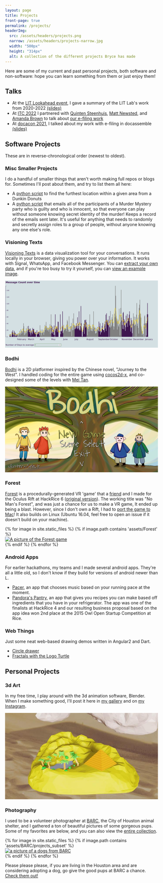 ```yaml
---
layout: page
title: Projects
front-page: true
permalink: /projects/
headerImg:
  src: /assets/headers/projects.png
  narrow: /assets/headers/projects-narrow.jpg
  width: "500px"
  height: "314px"
  alt: A collection of the different projects Bryce has made
---
```


Here are some of my current and past personal projects, both software and non-software: hope you can learn something from them or just enjoy them!

## Talks

* At the [LIT Lookahead event](https://suffolklitlab.org/events/lookahead/), I gave a summary of the LIT Lab's work from 2020-2022 [(slides)](/litlookahead-slides)
* At [ITC 2022](https://www.lsc.gov/events/events/lscs-innovations-technology-conference) I partnered with [Quinten Steenhuis](https://www.nonprofittechy.com/), [Matt Newsted](https://www.illinoislegalaid.org/about/our-people/staff), and [Amanda Brown](https://lagniappelawlab.org/personnel/amanda-brown/) to talk about [our e-filing work](https://www.lsc.gov/2022-innovations-technology-conference-schedule)
* At [docacon 2021](https://docacon.com/), I talked about my work with e-filing in docassemble [(slides)](/docacon-slides)

## Software Projects

These are in reverse-chronological order (newest to oldest).

### Misc Smaller Projects

I do a handful of smaller things that aren't worth making full repos or blogs for. Sometimes I'll post about them, and try to list them all here:

<!-- ([Tweet-thread](https://twitter.com/wowitisbryce/status/1432094270224220172)) -->
* A [python script](https://gist.github.com/BryceStevenWilley/15782cdb064991d383df076cf947dd92) to find the furthest location within a given area from a Dunkin Donuts
* A [python script](https://gist.github.com/BryceStevenWilley/45570af2138b744e8e28ec0fd7421345) that emails all of the participants of a Murder Mystery party who is guilty and who is innocent, so that
  everyone can play without someone knowing secret identity of the murder! Keeps a record of the emails sent later. It's useful for anything that needs to randomly and secretly assign roles to a group
  of people, without anyone knowing any one else's role.

### Visioning Texts

[Visioning Texts][visioning_texts_page] is a data visualization tool for your conversations. It runs locally in your browser, giving you power over your information. It works with Signal, WhatsApp, and Facebook Messenger. You can [extract your own data](/visioning_texts/setup_instructions.html), and if you're too busy to try it yourself, you can [view an example image](/assets/visioning_texts_full.png).

![Visioning Texts Screenshot](/assets/visioning_texts.png)

### Bodhi

[Bodhi][bodhi-repo] is a 2D platformer inspired by the Chinese novel, "Journey to the West". I handled
coding for the entire game using [cocos2d-x](https://github.com/cocos2d/cocos2d-x), and
co-designed some of the levels with [Mei Tan](https://www.linkedin.com/in/meiflwr).

![Bodhi's Main Menu](/assets/bodhi_menu.png)

[//]: # (TODO: add gifs of gameplay.)

### Forest

[Forest][forest-repo] is a procedurally-generated VR 'game' that a [friend](https://github.com/pjh4) and
I made for the Oculus Rift at HackRice 6 ([original version](https://github.com/BryceStevenWilley/oculus-hackrice16)).  The working title was "No Man's Forest",
and was just a chance for us to make a VR game, It ended up being a blast.
However, since I don't own a Rift, I had to [port the game to Mac][forest-repo]! It also builds on Linux (Ubuntu 16.04, feel free to open an issue if it doesn't build on your machine).

<div class="gallery-wrap">
  {% for image in site.static_files %}
    {% if image.path contains 'assets/Forest' %}
        <div class="pictureBox">
            <div class="innerBox">
              <a href="{{ site.baseurl }}{{ image.path }}">
                <img src="{{ site.baseurl }}{{ image.path }}" alt="A picture of the Forest game">
              </a>
            </div>
        </div>
     {% endif %}
  {% endfor %}
</div>

[//]: # (TODO: add gif of admittedly boring gameplay)

### Android Apps

For earlier hackathons, my teams and I made several android apps. They're all a little old,
so I don't know if they build for versions of android newer than L.

* [Pacer][pacer-repo], an app that chooses music based on your running pace at the moment.
* [Pandora's Pantry][pandora-repo], an app that gives you recipes you can make based off
  ingredients that you have in your refrigerator. The app was one of the finalists at HackRice 4
  and our resulting business proposal based on the app idea won 2nd place at the 2015
  Owl Open Startup Competition at Rice.

### Web Things

Just some neat web-based drawing demos written in Angular2 and Dart.

* [Circle drawer](/dart-projects/#/circles)
* [Fractals with the Logo Turtle](/dart-projects/#/logo)

[bodhi-repo]: https://github.com/BryceStevenWilley/JTTW
[visioning_texts_page]: https://BryceWilley.xyz/visioning_texts
[forest-repo]: https://github.com/BryceStevenWilley/forest_game
[pacer-repo]: https://github.com/jemitk/Pacer
[pandora-repo]: https://github.com/BryceStevenWilley/PandorasPantry

## Personal Projects

### 3d Art

In my free time, I play around with the 3d animation software, Blender. When I make something good, I'll post it here in [my gallery](/image-gallery) and on [my Instagram](https://www.instagram.com/newbmakingart/).

![A low-poly scene of a desert](/assets/blender/desert_low_poly.jpg)

### Photography

I used to be a volunteer photographer at [BARC](https://www.houstontx.gov/barc/), the City of Houston animal shelter, and I gathered a ton of beautiful pictures of some gorgeous pups.
Some of my favorites are below, and you can also view the [entire collection](/image-gallery#dog-pictures).

<div class="gallery-wrap">
  {% for image in site.static_files %}
    {% if image.path contains 'assets/BARC/projects_subset' %}
      <div class="pictureBox">
        <div class="innerBox">
          <a href="{{ site.baseurl }}{{ image.path }}">
            <img src="{{ site.baseurl }}{{ image.path }}" alt="a picture of a dogs from BARC">
          </a>
        </div>
      </div>
    {% endif %}
  {% endfor %}
</div>

Please please please, if you are living in the Houston area and are considering adopting a dog, go give the
good pups at BARC a chance. [Check them out!](http://barcly.houstonbarcfoundation.org/#!/home)

[//]: # (TODO: Add Theatre to personal projects: Put key points from Theatre resume here: Sound Design, Projection, etc)
